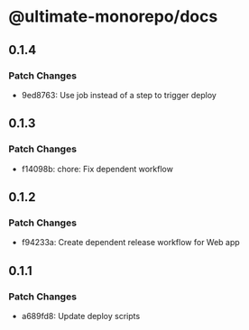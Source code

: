 # @ultimate-monorepo/docs

## 0.1.4

### Patch Changes

- 9ed8763: Use job instead of a step to trigger deploy

## 0.1.3

### Patch Changes

- f14098b: chore: Fix dependent workflow

## 0.1.2

### Patch Changes

- f94233a: Create dependent release workflow for Web app

## 0.1.1

### Patch Changes

- a689fd8: Update deploy scripts
